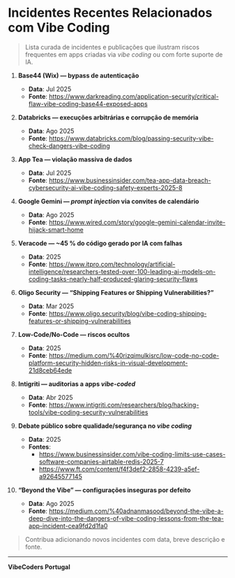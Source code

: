 # Incidentes Recentes Relacionados com Vibe Coding

> Lista curada de incidentes e publicações que ilustram riscos frequentes em apps criadas via *vibe coding* ou com forte suporte de IA.

1. **Base44 (Wix) — bypass de autenticação**  
   - **Data**: Jul 2025  
   - **Fonte**: https://www.darkreading.com/application-security/critical-flaw-vibe-coding-base44-exposed-apps

2. **Databricks — execuções arbitrárias e corrupção de memória**  
   - **Data**: Ago 2025  
   - **Fonte**: https://www.databricks.com/blog/passing-security-vibe-check-dangers-vibe-coding

3. **App Tea — violação massiva de dados**  
   - **Data**: Jul 2025  
   - **Fonte**: https://www.businessinsider.com/tea-app-data-breach-cybersecurity-ai-vibe-coding-safety-experts-2025-8

4. **Google Gemini — *prompt injection* via convites de calendário**  
   - **Data**: Ago 2025  
   - **Fonte**: https://www.wired.com/story/google-gemini-calendar-invite-hijack-smart-home

5. **Veracode — ~45 % do código gerado por IA com falhas**  
   - **Data**: 2025  
   - **Fonte**: https://www.itpro.com/technology/artificial-intelligence/researchers-tested-over-100-leading-ai-models-on-coding-tasks-nearly-half-produced-glaring-security-flaws

6. **Oligo Security — “Shipping Features or Shipping Vulnerabilities?”**  
   - **Data**: Mar 2025  
   - **Fonte**: https://www.oligo.security/blog/vibe-coding-shipping-features-or-shipping-vulnerabilities

7. **Low-Code/No-Code — riscos ocultos**  
   - **Data**: 2025  
   - **Fonte**: https://medium.com/%40rizqimulkisrc/low-code-no-code-platform-security-hidden-risks-in-visual-development-21d8ceb64ede

8. **Intigriti — auditorias a apps *vibe-coded***  
   - **Data**: Abr 2025  
   - **Fonte**: https://www.intigriti.com/researchers/blog/hacking-tools/vibe-coding-security-vulnerabilities

9. **Debate público sobre qualidade/segurança no *vibe coding***  
   - **Data**: 2025  
   - **Fontes**:  
     - https://www.businessinsider.com/vibe-coding-limits-use-cases-software-companies-airtable-redis-2025-7  
     - https://www.ft.com/content/f4f3def2-2858-4239-a5ef-a92645577145

10. **“Beyond the Vibe” — configurações inseguras por defeito**  
    - **Data**: Ago 2025  
    - **Fonte**: https://medium.com/%40adnanmasood/beyond-the-vibe-a-deep-dive-into-the-dangers-of-vibe-coding-lessons-from-the-tea-app-incident-cea9fd2d1fa0

> Contribua adicionando novos incidentes com data, breve descrição e fonte.

---

**VibeCoders Portugal**
